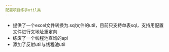 ```yaml
---
配置项目练手util类
---
```

- 提供了一个excel文件转换为.sql文件的util，目前只支持单表sql，支持用配置文件进行文地址重定向 
- 练废了一个线程池查询的api
- 添加了反射util与线程池util
